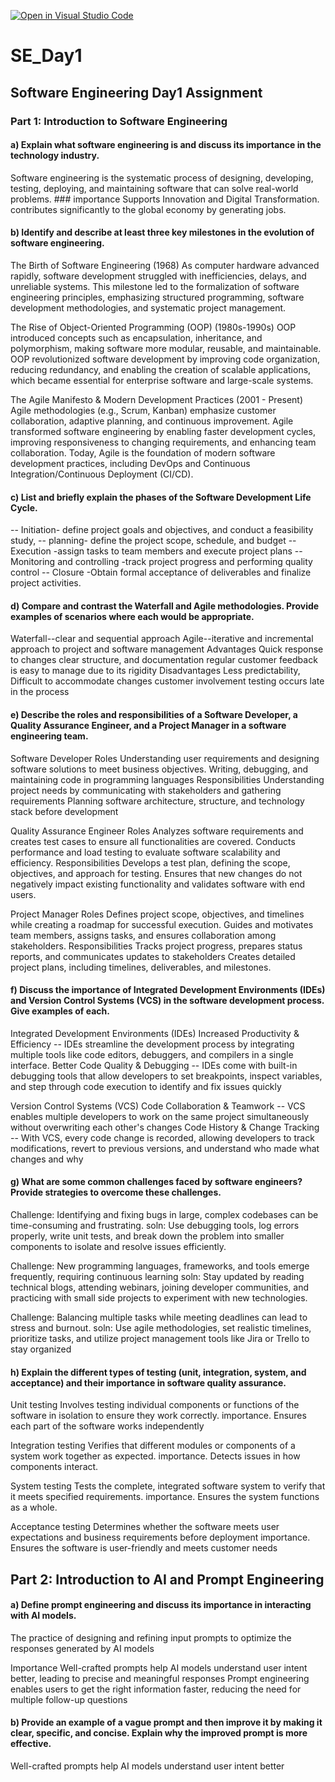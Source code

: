 [![Open in Visual Studio Code](https://classroom.github.com/assets/open-in-vscode-2e0aaae1b6195c2367325f4f02e2d04e9abb55f0b24a779b69b11b9e10269abc.svg)](https://classroom.github.com/online_ide?assignment_repo_id=18367979&assignment_repo_type=AssignmentRepo)
# SE_Day1
## Software Engineering Day1 Assignment

### Part 1: Introduction to Software Engineering

#### a) Explain what software engineering is and discuss its importance in the technology industry.
Software engineering is the systematic process of designing, developing, testing, deploying, and maintaining software that can solve real-world problems.
                      ### importance 
     Supports Innovation and Digital Transformation.
     contributes significantly to the global economy by generating jobs. 
     

#### b) Identify and describe at least three key milestones in the evolution of software engineering.
The Birth of Software Engineering (1968)
As computer hardware advanced rapidly, software development struggled with inefficiencies, delays, and unreliable systems.
This milestone led to the formalization of software engineering principles, emphasizing structured programming, software development methodologies, and systematic project management.

The Rise of Object-Oriented Programming (OOP) (1980s-1990s)
OOP introduced concepts such as encapsulation, inheritance, and polymorphism, making software more modular, reusable, and maintainable.
OOP revolutionized software development by improving code organization, reducing redundancy, and enabling the creation of scalable applications, which became essential for enterprise software and large-scale systems.

The Agile Manifesto & Modern Development Practices (2001 - Present)
Agile methodologies (e.g., Scrum, Kanban) emphasize customer collaboration, adaptive planning, and continuous improvement.
Agile transformed software engineering by enabling faster development cycles, improving responsiveness to changing requirements, and enhancing team collaboration. Today, Agile is the foundation of modern software development practices, including DevOps and Continuous Integration/Continuous Deployment (CI/CD).


#### c) List and briefly explain the phases of the Software Development Life Cycle.
 -- Initiation- define project goals and objectives, and  conduct a feasibility study,
 -- planning- define the project scope, schedule, and budget
 -- Execution -assign tasks to team members and execute project plans
 -- Monitoring and controlling -track project progress and performing quality control
 -- Closure -Obtain formal acceptance of deliverables and finalize project activities.

#### d) Compare and contrast the Waterfall and Agile methodologies. Provide examples of scenarios where each would be appropriate.
Waterfall--clear and sequential approach
Agile--iterative and incremental approach to project and software management
                                 Advantages 
        Quick response to changes                                      clear structure, and documentation
        regular customer feedback                                      is easy to manage due to its rigidity
                                 Disadvantages 
        Less predictability,                                             Difficult to accommodate changes
        customer involvement                                             testing occurs late in the process

#### e) Describe the roles and responsibilities of a Software Developer, a Quality Assurance Engineer, and a Project Manager in a software engineering team.
  Software Developer
     Roles 
Understanding user requirements and designing software solutions to meet business objectives.
Writing, debugging, and maintaining code in programming languages
     Responsibilities
Understanding project needs by communicating with stakeholders and gathering requirements
Planning software architecture, structure, and technology stack before development

   Quality Assurance Engineer
       Roles
Analyzes software requirements and creates test cases to ensure all functionalities are covered.
Conducts performance and load testing to evaluate software scalability and efficiency.
     Responsibilities
Develops a test plan, defining the scope, objectives, and approach for testing.
Ensures that new changes do not negatively impact existing functionality and validates software with end users.

 Project Manager
     Roles 
Defines project scope, objectives, and timelines while creating a roadmap for successful execution.
Guides and motivates team members, assigns tasks, and ensures collaboration among stakeholders.
     Responsibilities
Tracks project progress, prepares status reports, and communicates updates to stakeholders
Creates detailed project plans, including timelines, deliverables, and milestones.


#### f) Discuss the importance of Integrated Development Environments (IDEs) and Version Control Systems (VCS) in the software development process. Give examples of each.
Integrated Development Environments (IDEs)
Increased Productivity & Efficiency -- IDEs streamline the development process by integrating multiple tools like code editors, debuggers, and compilers in a single interface.
Better Code Quality & Debugging -- IDEs come with built-in debugging tools that allow developers to set breakpoints, inspect variables, and step through code execution to identify and fix issues quickly

Version Control Systems (VCS)
Code Collaboration & Teamwork -- VCS enables multiple developers to work on the same project simultaneously without overwriting each other's changes
Code History & Change Tracking -- With VCS, every code change is recorded, allowing developers to track modifications, revert to previous versions, and understand who made what changes and why


#### g) What are some common challenges faced by software engineers? Provide strategies to overcome these challenges.

 Challenge: Identifying and fixing bugs in large, complex codebases can be time-consuming and frustrating.
soln: Use debugging tools, log errors properly, write unit tests, and break down the problem into smaller components to isolate and resolve issues efficiently.

 Challenge: New programming languages, frameworks, and tools emerge frequently, requiring continuous learning
soln: Stay updated by reading technical blogs, attending webinars, joining developer communities, and practicing with small side projects to experiment with new technologies.

 Challenge: Balancing multiple tasks while meeting deadlines can lead to stress and burnout.
soln:  Use agile methodologies, set realistic timelines, prioritize tasks, and utilize project management tools like Jira or Trello to stay organized

#### h) Explain the different types of testing (unit, integration, system, and acceptance) and their importance in software quality assurance.
Unit testing
Involves testing individual components or functions of the software in isolation to ensure they work correctly.
importance.
Ensures each part of the software works independently

Integration testing
Verifies that different modules or components of a system work together as expected.
importance.
Detects issues in how components interact.

System testing
Tests the complete, integrated software system to verify that it meets specified requirements.
importance.
Ensures the system functions as a whole.

Acceptance testing
Determines whether the software meets user expectations and business requirements before deployment
importance.
Ensures the software is user-friendly and meets customer needs

## Part 2: Introduction to AI and Prompt Engineering

#### a) Define prompt engineering and discuss its importance in interacting with AI models.
The practice of designing and refining input prompts to optimize the responses generated by AI models

Importance
Well-crafted prompts help AI models understand user intent better, leading to precise and meaningful responses
Prompt engineering enables users to get the right information faster, reducing the need for multiple follow-up questions

#### b) Provide an example of a vague prompt and then improve it by making it clear, specific, and concise. Explain why the improved prompt is more effective.
Well-crafted prompts help AI models understand user intent better
